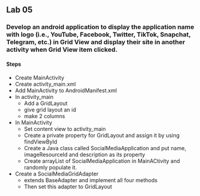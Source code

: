 ## Lab 05
### Develop an android application to display the application name with logo (i.e., YouTube, Facebook, Twitter, TikTok, Snapchat, Telegram, etc.) in Grid View and display their site in another activity when Grid View item clicked.

#### Steps
- Create MainActivity
- Create activity_main.xml
- Add MainActivity to AndroidManifest.xml
- In activity_main
   - Add a GridLayout
   - give grid layout an id
   - make 2 columns
 - In MainActivity
    - Set content view to activity_main
    - Create a private property for GridLayout and assign it by using findViewById
    - Create a Java class called SocialMediaApplication  and put name, imageResourceId and description as its property
    - Create arrayList of SocialMediaApplication in MainACtivity and randomly populate it.
- Create a SocialMediaGridAdapter
   - extends BaseAdapter and implement all four methods
   - Then set this adapter to GridLayout
